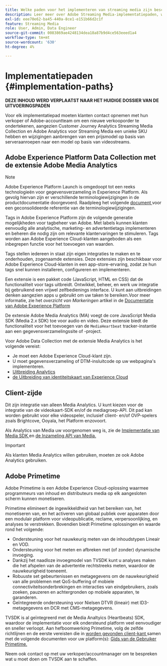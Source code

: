```yaml
---
title: Welke paden voor het implementeren van streaming media zijn beschikbaar?
description: Leer meer over Adobe Streaming Media-implementatiepaden, waaronder Adobe Experience Platform Data Collection.
exl-id: eee70e62-ba45-440a-8ce1-e151b66d2c1f
feature: Streaming Media
role: User, Admin, Data Engineer
source-git-commit: 0083869ae4248134dea18a87b9d4ce563eeed1a4
workflow-type: tm+mt
source-wordcount: '630'
ht-degree: 4%

---
```


# Implementatiepaden {#implementation-paths}

**DEZE INHOUD WERD VERPLAATST NAAR HET HUIDIGE DOSSIER VAN DE UITVOERINGSPADEN**

Voor elk implementatiepad moeten klanten contact opnemen met hun verkoper of Adobe-accountteam om een nieuwe verkooporder te ondertekenen, aangezien Customer Journey Analytics Streaming Media Collection en Adobe Analytics voor Streaming Media een unieke SKU hebben en wijzigingen aanbrengen van een prijsmodel op basis van serveraanroepen naar een model op basis van videostreams.

## Adobe Experience Platform Data Collection met de extensie Adobe Media Analytics

>[!NOTE]
>Adobe Experience Platform Launch is omgedoopt tot een reeks technologieën voor gegevensverzameling in Experience Platform. Als gevolg hiervan zijn er verschillende terminologiewijzigingen in de productdocumentatie doorgevoerd. Raadpleeg het volgende [ document ](https://experienceleague.adobe.com/docs/experience-platform/tags/term-updates.html?lang=en) voor een geconsolideerde referentie van de terminologiewijzigingen.


Tags in Adobe Experience Platform zijn de volgende generatie mogelijkheden voor tagbeheer van Adobe. Met labels kunnen klanten eenvoudig alle analytische, marketing- en advertentietags implementeren en beheren die nodig zijn om relevante klantervaringen te stimuleren. Tags worden aan Adobe Experience Cloud-klanten aangeboden als een inbegrepen functie voor het toevoegen van waarden.

Tags stellen iedereen in staat zijn eigen integraties te maken en te onderhouden, zogenaamde extensies. Deze extensies zijn beschikbaar voor Adobe Experience Cloud-klanten in een app-store-ervaring, zodat ze hun tags snel kunnen installeren, configureren en implementeren.

Een extensie is een pakket code (JavaScript, HTML en CSS) dat de functionaliteit voor tags uitbreidt. Ontwikkel, beheer, en werk uw integratie bij gebruikend een vrijwel zelfbedienings interface. U kunt aan uitbreidingen denken aangezien apps u gebruikt om uw taken te bereiken.Voor meer informatie, zie het *overzicht van Markeringen* artikel in de [ Documentatie van Adobe Experience Platform ](https://experienceleague.adobe.com/docs/experience-platform/tags/home.html)

De extensie Adobe Media Analytics (MA) voegt de core JavaScript Media SDK (Media 2.x SDK) toe voor audio en video. Deze extensie biedt de functionaliteit voor het toevoegen van de `MediaHeartbeat` tracker-instantie aan een gegevensverzamelingssite of -project.

Voor Adobe Data Collection met de extensie Media Analytics is het volgende vereist:
* Je moet een Adobe Experience Cloud-klant zijn.
* U moet gegevensverzameling of DTM-insluitcode op uw webpagina&#39;s implementeren.
* [ Uitbreiding Analytics ](https://experienceleague.adobe.com/docs/experience-platform/tags/extensions/adobe/analytics/overview.html)
* [ de Uitbreiding van identiteitskaart van Experience Cloud ](https://experienceleague.adobe.com/docs/experience-platform/tags/extensions/adobe/id-service/overview.html)


## Client-zijde

Dit zijn integratie van alleen Media Analytics. U kunt kiezen voor de integratie van de videokaart-SDK en/of de mediagroep-API. Dit pad kan worden gebruikt voor elke videospeler, inclusief client- en/of OVP-spelers zoals Brightcove, Ooyala, het Platform enzovoort.

Als Analytics van Media uw voorgenomen weg is, zie de [ Implementatie van Media SDK ](/help/legacy/setup/legacy-setup-overview.md) en [ de Inzameling API van Media.](/help/implementation/media-collection-api/mc-api-overview.md)

>[!IMPORTANT]
>Als klanten Media Analytics willen gebruiken, moeten ze ook Adobe Analytics gebruiken.

## Adobe Primetime

Adobe Primetime is een Adobe Experience Cloud-oplossing waarmee programmeurs van inhoud en distributeurs media op elk aangesloten scherm kunnen monetiseren.

Primetime elimineert de ingewikkeldheid van het bereiken van, het monetiseren van, en het activeren van globaal publiek over apparaten door een modulair platform voor videopublicatie, reclame, verpersoonlijking, en analyses te verstrekken. Bovendien biedt Primetime oplossingen en waarde rond het volgende:

* Ondersteuning voor het nauwkeurig meten van de inhoudstypen Lineair en VOD.
* Ondersteuning voor het meten en afbreken met (of zonder) dynamische invoeging.
* Dankzij het naadloze invoegmodel van TVSDK kunt u analyses maken die het afspelen van de advertentie rechtstreeks meten, waardoor de nauwkeurigheid toeneemt.
* Robuuste set gebeurtenissen en metagegevens om de nauwkeurigheid van alle problemen met QoS-buffering of mobiele connectiviteitsonderbrekingen en interacties van eindgebruikers, zoals zoeken, pauzeren en achtergronden op mobiele apparaten, te garanderen.
* Geïntegreerde ondersteuning voor Nielsen DTVR (lineair) met ID3-metagegevens en DCR met CMS-metagegevens.


TVSDK is al geïntegreerd met de Media Analtyics (Heartbeats) SDK, waardoor de implementatie voor elk ondersteund platform veel eenvoudiger en sneller verloopt. Aan hefboomwerking Primetime, volg de zelfde richtlijnen en de eerste vereisten die in [ worden gevonden client-kant ](/help/legacy/intro-to-ava/implementation-paths/client-side-path.md) samen met de volgende documenten voor uw platform(s): [ Gids van de Gebruiker Primetime.](https://helpx.adobe.com/nl/primetime/user-guide.html)

Neem ook contact op met uw verkoper/accountmanager om te bespreken wat u moet doen om TVSDK aan te schaffen.
